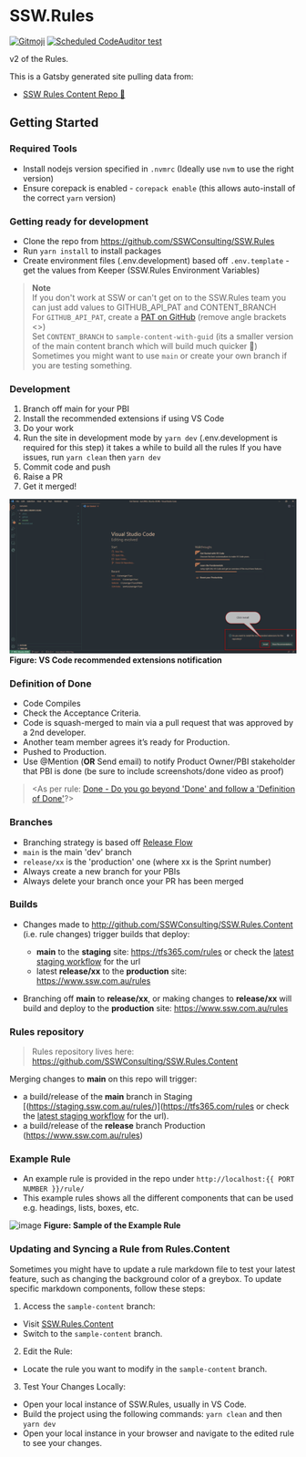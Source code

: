 # SSW.Rules

[![Gitmoji](https://img.shields.io/badge/gitmoji-%20😜%20😍-FFDD67.svg?style=flat-square)](https://gitmoji.dev) [![Scheduled CodeAuditor test](https://github.com/SSWConsulting/SSW.Rules/actions/workflows/codeauditor-test.yml/badge.svg?event=schedule)](https://github.com/SSWConsulting/SSW.Rules/actions/workflows/codeauditor-test.yml)


v2 of the Rules.

This is a Gatsby generated site pulling data from:
- [SSW Rules Content Repo 📜](https://github.com/SSWConsulting/SSW.Rules.Content)


## Getting Started

### Required Tools
- Install nodejs version specified in `.nvmrc` (Ideally use `nvm` to use the right version)
- Ensure corepack is enabled - `corepack enable` (this allows auto-install of the correct `yarn` version)

### Getting ready for development
- Clone the repo from https://github.com/SSWConsulting/SSW.Rules
- Run `yarn install` to install packages
- Create environment files (.env.development) based off `.env.template` - get the values from Keeper (SSW.Rules Environment Variables)

> **Note**  
> If you don't work at SSW or can't get on to the SSW.Rules team you can just add values to GITHUB_API_PAT and CONTENT_BRANCH  
> For `GITHUB_API_PAT`, create a [PAT on GitHub](https://docs.github.com/en/enterprise-server@3.4/authentication/keeping-your-account-and-data-secure/creating-a-personal-access-token) (remove angle brackets <>)  
> Set `CONTENT_BRANCH` to `sample-content-with-guid` (its a smaller version of the main content branch which will build much quicker 🙂)
> Sometimes you might want to use `main` or create your own branch if you are testing something.


### Development
1. Branch off main for your PBI
2. Install the recommended extensions if using VS Code
3. Do your work
4. Run the site in development mode by `yarn dev` (.env.development is required for this step) it takes a while to build all the rules
   If you have issues, run `yarn clean` then `yarn dev`
5. Commit code and push
6. Raise a PR
7. Get it merged!

![recommended extensions notification](_docs/img/vs-code-recommended-extensions.png)
**Figure: VS Code recommended extensions notification**

### Definition of Done

- Code Compiles
- Check the Acceptance Criteria.
- Code is squash-merged to main via a pull request that was approved by a 2nd developer.
- Another team member agrees it’s ready for Production.
- Pushed to Production.
- Use @Mention (**OR** Send email) to notify Product Owner/PBI stakeholder that PBI is done (be sure to include screenshots/done video as proof) 

> <As per rule: [Done - Do you go beyond 'Done' and follow a 'Definition of Done'](https://rules.ssw.com.au/done-do-you-go-beyond-done-and-follow-a-definition-of-done)?>

### Branches
- Branching strategy is based off [Release Flow](https://docs.microsoft.com/en-us/azure/devops/learn/devops-at-microsoft/release-flow) 
- `main` is the main 'dev' branch
- `release/xx` is the 'production' one (where xx is the Sprint number)
- Always create a new branch for your PBIs 
- Always delete your branch once your PR has been merged

### Builds
- Changes made to http://github.com/SSWConsulting/SSW.Rules.Content (i.e. rule changes) trigger builds that deploy:
  - **main** to the **staging** site: https://tfs365.com/rules or check the [latest staging workflow](https://github.com/SSWConsulting/SSW.Rules/actions/workflows/build-deploy-staging.yml) for the url
  - latest **release/xx** to the **production** site: https://www.ssw.com.au/rules
  
- Branching off **main** to **release/xx**, or making changes to **release/xx** will build and deploy to the **production** site: https://www.ssw.com.au/rules


### Rules repository

> Rules repository lives here: https://github.com/SSWConsulting/SSW.Rules.Content

Merging changes to **main** on this repo will trigger:
- a build/release of the **main** branch in Staging [(https://staging.ssw.com.au/rules/)](https://tfs365.com/rules or check the [latest staging workflow](https://github.com/SSWConsulting/SSW.Rules/actions/workflows/build-deploy-staging.yml) for the url).
- a build/release of the **release** branch Production (https://www.ssw.com.au/rules)

### Example Rule
- An example rule is provided in the repo under `http://localhost:{{ PORT NUMBER }}/rule/`
- This example rules shows all the different components that can be used e.g. headings, lists, boxes, etc.

![image](https://github.com/user-attachments/assets/537ff78a-7e3c-4080-9038-e8ab0c90cab8)
**Figure: Sample of the Example Rule**

### Updating and Syncing a Rule from Rules.Content
Sometimes you might have to update a rule markdown file to test your latest feature, such as changing the background color of a greybox.
To update specific markdown components, follow these steps:
1. Access the `sample-content` branch:
- Visit [SSW.Rules.Content](https://github.com/SSWConsulting/SSW.Rules.Content)
- Switch to the `sample-content` branch.
2. Edit the Rule:
- Locate the rule you want to modify in the `sample-content` branch.
3. Test Your Changes Locally:
- Open your local instance of SSW.Rules, usually in VS Code.
- Build the project using the following commands: `yarn clean` and then `yarn dev`
- Open your local instance in your browser and navigate to the edited rule to see your changes.
